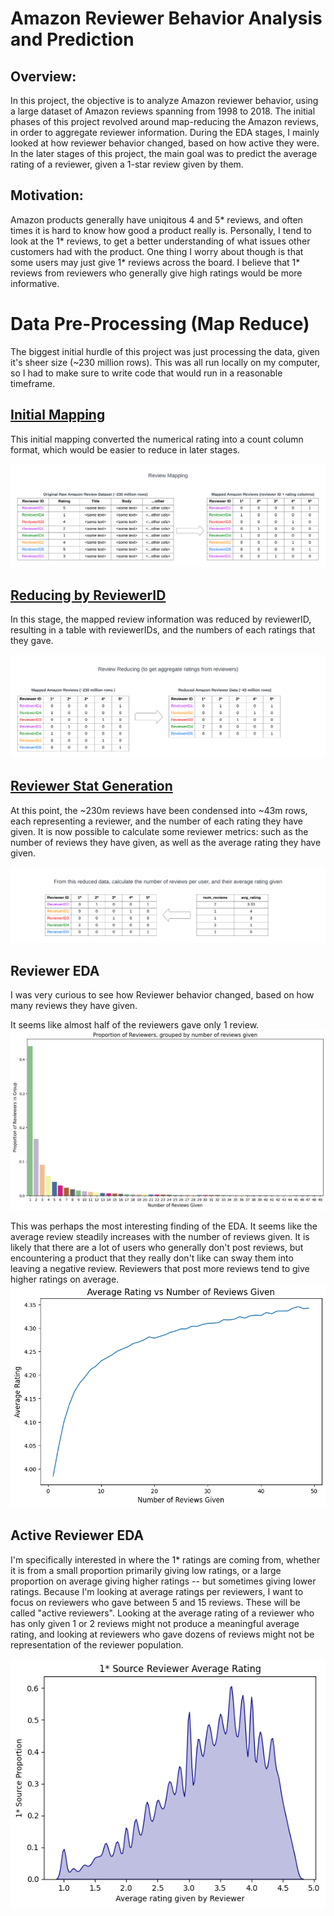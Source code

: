 # Amazon Reviewer Behavior Analysis and Prediction

## Overview:
In this project, the objective is to analyze Amazon reviewer behavior, using a large dataset of Amazon reviews spanning from 1998 to 2018. The initial phases of this project revolved around map-reducing the Amazon reviews, in order to aggregate reviewer information. During the EDA stages, I mainly looked at how reviewer behavior changed, based on how active they were. In the later stages of this project, the main goal was to predict the average rating of a reviewer, given a 1-star review given by them.

## Motivation:
Amazon products generally have uniqitous 4 and 5* reviews, and often times it is hard to know how good a product really is. Personally, I tend to look at the 1* reviews, to get a better understanding of what issues other customers had with the product. One thing I worry about though is that some users may just give 1* reviews across the board. I believe that 1* reviews from reviewers who generally give high ratings would be more informative.

# Data Pre-Processing (Map Reduce)
The biggest initial hurdle of this project was just processing the data, given it's sheer size (~230 million rows). This was all run locally on my computer, so I had to make sure to write code that would run in a reasonable timeframe.

## [Initial Mapping](./Data_Processing/Review_Mapping.ipynb)

This initial mapping converted the numerical rating into a count column format, which would be easier to reduce in later stages.

![InitialMap](./Readme_Images/initial_map.png)

## [Reducing by ReviewerID](./Data_Processing/Reduce_Reviewer_Data.ipynb)
In this stage, the mapped review information was reduced by reviewerID, resulting in a table with reviewerIDs, and the numbers of each ratings that they gave.

![ReviewerReducing](./Readme_Images/reviewer_reducing.png)

## [Reviewer Stat Generation](./Data_Processing/Reviewer_Feature_Engineering.ipynb)
At this point, the ~230m reviews have been condensed into ~43m rows, each representing a reviewer, and the number of each rating they have given. It is now possible to calculate some reviewer metrics: such as the number of reviews they have given, as well as the average rating they have given.

![ReviewerStatGeneration](./Readme_Images/reviewer_stat_generation.png)

## Reviewer EDA
I was very curious to see how Reviewer behavior changed, based on how many reviews they have given.

It seems like almost half of the reviewers gave only 1 review.
![ReviewerProportions](./Readme_Images/reviewer_proportions.png)

This was perhaps the most interesting finding of the EDA. It seems like the average review steadily increases with the number of reviews given. It is likely that there are a lot of users who generally don't post reviews, but encountering a product that they really don't like can sway them into leaving a negative review. Reviewers that post more reviews tend to give higher ratings on average.
![AvgRatingVsNumReviews](./Readme_Images/avg_rating_by_num_reviews.png)

## Active Reviewer EDA

I'm specifically interested in where the 1* ratings are coming from, whether it is from a small proportion primarily giving low ratings, or a large proportion on average giving higher ratings -- but sometimes giving lower ratings. Because I'm looking at average ratings per reviewers, I want to focus on reviewers who gave between 5 and 15 reviews. These will be called "active reviewers". Looking at the average rating of a reviewer who has only given 1 or 2 reviews might not produce a meaningful average rating, and looking at reviewers who gave dozens of reviews might not be representation of the reviewer population.

![1StarReviewSources](./Readme_Images/1_star_source.png)

<!-- https://cseweb.ucsd.edu/~jmcauley/datasets/amazon_v2/ -->